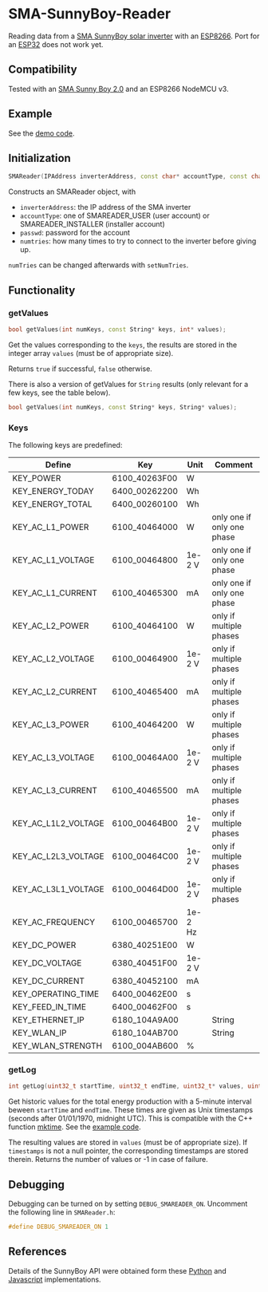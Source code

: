# SMA-SunnyBoy-Reader
Reading data from a [SMA SunnyBoy solar inverter](https://www.sma.de/en/products/solarinverters.html) with an [ESP8266](https://en.wikipedia.org/wiki/ESP8266).  Port for an [ESP32](https://en.wikipedia.org/wiki/ESP32) does not work yet.

## Compatibility

Tested with an [SMA Sunny Boy 2.0](https://www.sma.de/en/products/solarinverters/sunny-boy-15-20-25.html) and an ESP8266 NodeMCU v3.

## Example

See the [demo code](https://github.com/pkoerber/SMA-SunnyBoy-Reader/blob/main/examples/SMAReader_Demo/SMAReader_Demo.ino).

## Initialization

```C++
SMAReader(IPAddress inverterAddress, const char* accountType, const char* passwd, byte numTries=5);
```

Constructs an SMAReader object, with 
- `inverterAddress`: the IP address of the SMA inverter
- `accountType`: one of SMAREADER_USER (user account) or SMAREADER_INSTALLER (installer account)
- `passwd`: password for the account
- `numtries`: how many times to try to connect to the inverter before giving up.

`numTries` can be changed afterwards with `setNumTries`.

## Functionality

### getValues

```C++
bool getValues(int numKeys, const String* keys, int* values);
```
Get the values corresponding to the `keys`, the results are stored in the integer array `values` (must be of appropriate size).

Returns `true` if successful, `false` otherwise.

There is also a version of getValues for `String` results (only relevant for a few keys, see the table below).
```C++
bool getValues(int numKeys, const String* keys, String* values);
```

### Keys

The following keys are predefined:

| Define            | Key         | Unit    | Comment                  |
|-------------------|-------------|---------|--------------------------|
|KEY_POWER          |6100_40263F00|  W      |                          |
|KEY_ENERGY_TODAY   |6400_00262200| Wh      |                          |
|KEY_ENERGY_TOTAL   |6400_00260100| Wh      |                          |
|KEY_AC_L1_POWER    |6100_40464000| W       |only one if only one phase|
|KEY_AC_L1_VOLTAGE  |6100_00464800| 1e-2 V  |only one if only one phase|
|KEY_AC_L1_CURRENT  |6100_40465300| mA      |only one if only one phase|
|KEY_AC_L2_POWER    |6100_40464100| W       |only if multiple phases   |
|KEY_AC_L2_VOLTAGE  |6100_00464900| 1e-2 V  |only if multiple phases   |
|KEY_AC_L2_CURRENT  |6100_40465400| mA      |only if multiple phases   |
|KEY_AC_L3_POWER    |6100_40464200| W       |only if multiple phases   |
|KEY_AC_L3_VOLTAGE  |6100_00464A00| 1e-2 V  |only if multiple phases   |
|KEY_AC_L3_CURRENT  |6100_40465500| mA      |only if multiple phases   |
|KEY_AC_L1L2_VOLTAGE|6100_00464B00| 1e-2 V  |only if multiple phases   |
|KEY_AC_L2L3_VOLTAGE|6100_00464C00| 1e-2 V  |only if multiple phases   |
|KEY_AC_L3L1_VOLTAGE|6100_00464D00| 1e-2 V  |only if multiple phases   |
|KEY_AC_FREQUENCY   |6100_00465700| 1e-2 Hz |                          | 
|KEY_DC_POWER       |6380_40251E00| W       |                          |
|KEY_DC_VOLTAGE     |6380_40451F00| 1e-2 V  |                          |
|KEY_DC_CURRENT     |6380_40452100| mA      |                          |
|KEY_OPERATING_TIME |6400_00462E00| s       |                          |
|KEY_FEED_IN_TIME   |6400_00462F00| s       |                          |
|KEY_ETHERNET_IP    |6180_104A9A00|         | String                   |
|KEY_WLAN_IP        |6180_104AB700|         | String                   |
|KEY_WLAN_STRENGTH  |6100_004AB600| %       |                          |

### getLog

```C++
int getLog(uint32_t startTime, uint32_t endTime, uint32_t* values, uint32_t* timestamps=nullptr);
```

Get historic values for the total energy production with a 5-minute interval beween `startTime` and `endTime`.
These times are given as Unix timestamps (seconds after 01/01/1970, midnight UTC). This is compatible with the C++ function [mktime](http://www.cplusplus.com/reference/ctime/mktime/). See the [example code](https://github.com/pkoerber/SMA-SunnyBoy-Reader/blob/main/examples/SMAReader_Demo/SMAReader_Demo.ino).

The resulting values are stored in `values` (must be of appropriate size). If `timestamps` is not a null pointer, the corresponding timestamps are stored therein.
Returns the number of values or -1 in case of failure.

## Debugging

Debugging can be turned on by setting `DEBUG_SMAREADER_ON`.  Uncomment the following line in `SMAReader.h`:
```C++
#define DEBUG_SMAREADER_ON 1
```

## References

Details of the SunnyBoy API were obtained form these [Python](https://github.com/Dymerz/SMA-SunnyBoy) and [Javascript](https://github.com/martijndierckx/sunnyboy-influxdb) implementations.
